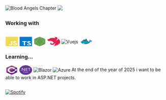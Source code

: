 <img align="center" alt="Blood Angels Chapter" src="https://6inchmove.wordpress.com/wp-content/uploads/2010/03/blood_angels_badge.png">

<a href="https://github.com/anuraghazra/github-readme-stats">
  <img align="center" src="https://github-readme-stats.vercel.app/api?username=akaenrico&theme=dracula&rank_icon=github">
  <!-- <img align="center" src="https://github-readme-stats.vercel.app/api/top-langs/?username=akaenrico&hide_progress=true&layout=compact&theme=dracula"> -->
</a>

  ##

<h3>Working with</h3>
<div style="display: inline_block"><br>
  <!-- JS -->
  <img align="center" alt="JavaScript" height="30" width="40" src="https://raw.githubusercontent.com/devicons/devicon/master/icons/javascript/javascript-plain.svg">
  <img align="center" alt="TypeScript" height="30" width="40" src="https://raw.githubusercontent.com/devicons/devicon/master/icons/typescript/typescript-plain.svg">
  <img align="center" alt="Node" height="30" width="40" src="https://raw.githubusercontent.com/devicons/devicon/master/icons/nodejs/nodejs-plain.svg">
  <img align="center" alt="Nest" height="30" width="40" src="https://raw.githubusercontent.com/devicons/devicon/2ae2a900d2f041da66e950e4d48052658d850630/icons/nestjs/nestjs-plain.svg">
  <img align="center" alt="Vuejs" height="30" width="40" src="https://cdn.jsdelivr.net/gh/devicons/devicon/icons/vuejs/vuejs-original.svg">
 
  <!-- General -->
  <!-- <img align="center" alt="HTML" height="30" width="40" src="https://raw.githubusercontent.com/devicons/devicon/master/icons/html5/html5-original.svg"> -->
  <!-- <img align="center" alt="CSS" height="30" width="40" src="https://raw.githubusercontent.com/devicons/devicon/master/icons/css3/css3-original.svg"> -->
  <!-- DevSecOps -->
  <img align="center" alt="Docker" height="30" width="40" src="https://raw.githubusercontent.com/devicons/devicon/2ae2a900d2f041da66e950e4d48052658d850630/icons/docker/docker-original.svg">
  
</div>

<h3>Learning...</h3>
<div style="display: inline-block">
  <!-- C# -->
  <img align="center" alt="C#" height="30" width="40" src="https://raw.githubusercontent.com/devicons/devicon/master/icons/csharp/csharp-original.svg">
  <img align="center" alt=".NET Core" height="30" width="40" src="https://raw.githubusercontent.com/devicons/devicon/master/icons/dotnetcore/dotnetcore-original.svg">
  <img align="center" alt="Blazor" height="30" width="40" src="https://cdn.jsdelivr.net/gh/devicons/devicon@latest/icons/blazor/blazor-original.svg">
  <img align="center" alt="Azure" height="30" width="40" src="https://cdn.jsdelivr.net/gh/devicons/devicon@latest/icons/blazor/blazor-original.svg">
  <!-- Java -->
  <!-- <img align="center" alt="Java" height="30" width="40" src="https://cdn.jsdelivr.net/gh/devicons/devicon@latest/icons/java/java-original.svg">
  <img align="center" alt="Spring Boot" height="30" width="40" src="https://cdn.jsdelivr.net/gh/devicons/devicon@latest/icons/spring/spring-original.svg"> -->
</div>
At the end of the year of 2025 i want to be able to work in ASP.NET projects.
  
  ##
  
[![Spotify](https://novatorem-antromowda.vercel.app/api/spotify/?background_color=00000000&border_color=00000000)](https://open.spotify.com/user/grougaloragran)
